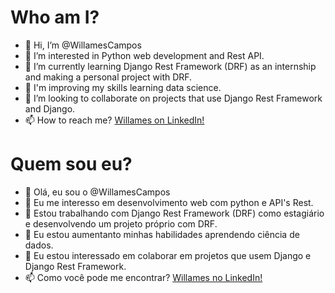 
# Who am I?
- 👋 Hi, I’m @WillamesCampos
- 👀 I’m interested in Python web development and Rest API.
- 🌱 I’m currently learning Django Rest Framework (DRF) as an internship and making a personal project with DRF.
- :notebook: I'm improving my skills learning data science.
- 💞️ I’m looking to collaborate on projects that use Django Rest Framework and Django.
- 📫 How to reach me? [Willames on LinkedIn!](https://www.linkedin.com/in/willames-de-jesus-campos-977744116/)

# Quem sou eu?
- 👋 Olá, eu sou o @WillamesCampos
- 👀 Eu me interesso em desenvolvimento web com python e API's Rest.
- 🌱 Estou trabalhando com Django Rest Framework (DRF) como estagiário e desenvolvendo um projeto próprio com DRF.
- :notebook: Eu estou aumentanto minhas habilidades aprendendo ciência de dados.
- 💞️ Eu estou interessado em colaborar em projetos que usem Django e Django Rest Framework.
- 📫 Como você pode me encontrar? [Willames no LinkedIn!](https://www.linkedin.com/in/willames-de-jesus-campos-977744116/)

<!---
WillamesCampos/WillamesCampos is a ✨ special ✨ repository because its `README.md` (this file) appears on your GitHub profile.
You can click the Preview link to take a look at your changes.
--->
